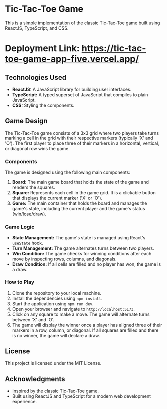 # Tic-Tac-Toe Game

This is a simple implementation of the classic Tic-Tac-Toe game built using ReactJS, TypeScript, and CSS.

# Deployment Link: https://tic-tac-toe-game-app-five.vercel.app/

## Technologies Used

- **ReactJS:** A JavaScript library for building user interfaces.
- **TypeScript:** A typed superset of JavaScript that compiles to plain JavaScript.
- **CSS:** Styling the components.

## Game Design

The Tic-Tac-Toe game consists of a 3x3 grid where two players take turns marking a cell in the grid with their respective markers (typically 'X' and 'O'). The first player to place three of their markers in a horizontal, vertical, or diagonal row wins the game.

### Components

The game is designed using the following main components:

1. **Board:** The main game board that holds the state of the game and renders the squares.
2. **Square:** Represents each cell in the game grid. It is a clickable button that displays the current marker ('X' or 'O').
3. **Game:** The main container that holds the board and manages the game's state, including the current player and the game's status (win/lose/draw).

### Game Logic

- **State Management:** The game's state is managed using React's `useState` hook.
- **Turn Management:** The game alternates turns between two players.
- **Win Condition:** The game checks for winning conditions after each move by inspecting rows, columns, and diagonals.
- **Draw Condition:** If all cells are filled and no player has won, the game is a draw.

### How to Play

1. Clone the repository to your local machine.
2. Install the dependencies using `npm install`.
3. Start the application using `npm run dev`.
4. Open your browser and navigate to `http://localhost:5173`.
5. Click on any square to make a move. The game will alternate turns between 'X' and 'O'.
6. The game will display the winner once a player has aligned three of their markers in a row, column, or diagonal. If all squares are filled and there is no winner, the game will declare a draw.

## License

This project is licensed under the MIT License.

## Acknowledgments

- Inspired by the classic Tic-Tac-Toe game.
- Built using ReactJS and TypeScript for a modern web development experience.
